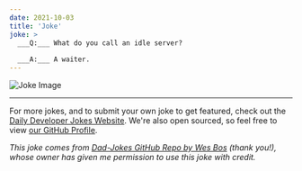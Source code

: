 ```yaml
---
date: 2021-10-03
title: 'Joke'
joke: >
  ___Q:___ What do you call an idle server?
  
  ___A:___ A waiter.
---
```



![Joke Image](https://private.xtrp.io/projects/DailyDeveloperJokes/public_image_server/images/5e12588a43d6b.png)

---

For more jokes, and to submit your own joke to get featured, check out the [Daily Developer Jokes Website](https://dailydeveloperjokes.github.io/). We're also open sourced, so feel free to view [our GitHub Profile](https://github.com/dailydeveloperjokes).


_This joke comes from [Dad-Jokes GitHub Repo by Wes Bos](https://github.com/wesbos/dad-jokes) (thank you!), whose owner has given me permission to use this joke with credit._

<!--
Joke text:
**Q:** What do you call an idle server?

**A:** A waiter.
 -->


